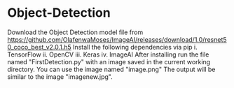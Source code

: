 # Object-Detection
Download the Object Detection model file from https://github.com/OlafenwaMoses/ImageAI/releases/download/1.0/resnet50_coco_best_v2.0.1.h5
Install the following dependencies via pip
i. TensorFlow
ii. OpenCV
iii. Keras
iv. ImageAI
After installing run the file named "FirstDetection.py" with an image saved in the current working directory.
You can use the image named "image.png"
The output will be similar to the image "imagenew.jpg".
